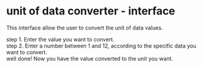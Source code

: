 # unit of data converter - interface
This interface allow the user to convert the unit of data values.<br>

  step 1. Enter the value you want to convert.<br>
  step 2. Enter a number between 1 and 12, according to the specific data you want to convert.<br>
  well done! Now you have the value converted to the unit you want.
